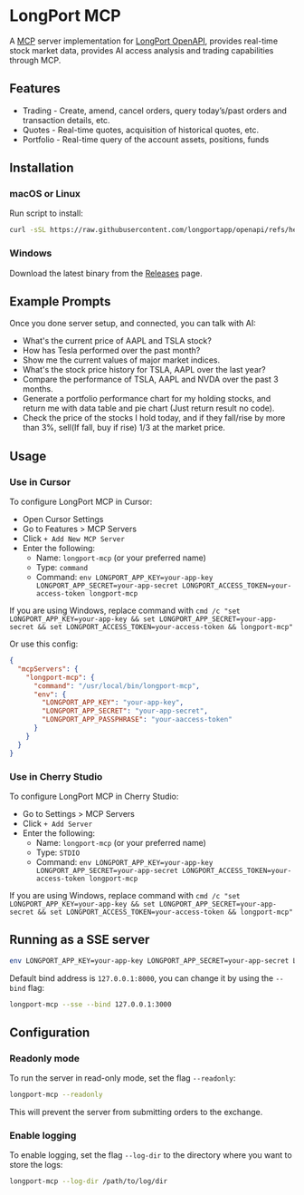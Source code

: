 # LongPort MCP

A [MCP](https://modelcontextprotocol.io/introduction) server implementation for [LongPort OpenAPI](https://open.longportapp.com), provides real-time stock market data, provides AI access analysis and trading capabilities through MCP.

## Features

- Trading - Create, amend, cancel orders, query today’s/past orders and transaction details, etc.
- Quotes - Real-time quotes, acquisition of historical quotes, etc.
- Portfolio - Real-time query of the account assets, positions, funds

## Installation

### macOS or Linux

Run script to install:

```bash
curl -sSL https://raw.githubusercontent.com/longportapp/openapi/refs/heads/main/mcp/install | bash
```

### Windows

Download the latest binary from the [Releases](https://github.com/longportapp/openapi/releases/tag/longport-mcp-0.1.0) page.

## Example Prompts

Once you done server setup, and connected, you can talk with AI:

- What's the current price of AAPL and TSLA stock?
- How has Tesla performed over the past month?
- Show me the current values of major market indices.
- What's the stock price history for TSLA, AAPL over the last year?
- Compare the performance of TSLA, AAPL and NVDA over the past 3 months.
- Generate a portfolio performance chart for my holding stocks, and return me with data table and pie chart (Just return result no code).
- Check the price of the stocks I hold today, and if they fall/rise by more than 3%, sell(If fall, buy if rise) 1/3 at the market price.

## Usage

### Use in Cursor

To configure LongPort MCP in Cursor:

- Open Cursor Settings
- Go to Features > MCP Servers
- Click `+ Add New MCP Server`
- Enter the following:
  - Name: `longport-mcp` (or your preferred name)
  - Type: `command`
  - Command: `env LONGPORT_APP_KEY=your-app-key LONGPORT_APP_SECRET=your-app-secret LONGPORT_ACCESS_TOKEN=your-access-token longport-mcp`

If you are using Windows, replace command with `cmd /c "set LONGPORT_APP_KEY=your-app-key && set LONGPORT_APP_SECRET=your-app-secret && set LONGPORT_ACCESS_TOKEN=your-access-token && longport-mcp"`

Or use this config:

```json
{
  "mcpServers": {
    "longport-mcp": {
      "command": "/usr/local/bin/longport-mcp",
      "env": {
        "LONGPORT_APP_KEY": "your-app-key",
        "LONGPORT_APP_SECRET": "your-app-secret",
        "LONGPORT_APP_PASSPHRASE": "your-aaccess-token"
      }
    }
  }
}
```

### Use in Cherry Studio

To configure LongPort MCP in Cherry Studio:

- Go to Settings > MCP Servers
- Click `+ Add Server`
- Enter the following:
  - Name: `longport-mcp` (or your preferred name)
  - Type: `STDIO`
  - Command: `env LONGPORT_APP_KEY=your-app-key LONGPORT_APP_SECRET=your-app-secret LONGPORT_ACCESS_TOKEN=your-access-token longport-mcp`

If you are using Windows, replace command with `cmd /c "set LONGPORT_APP_KEY=your-app-key && set LONGPORT_APP_SECRET=your-app-secret && set LONGPORT_ACCESS_TOKEN=your-access-token && longport-mcp"`

## Running as a SSE server

```bash
env LONGPORT_APP_KEY=your-app-key LONGPORT_APP_SECRET=your-app-secret LONGPORT_ACCESS_TOKEN=your-access-token longport-mcp --sse
```

Default bind address is `127.0.0.1:8000`, you can change it by using the `--bind` flag:

```bash
longport-mcp --sse --bind 127.0.0.1:3000
```

## Configuration

### Readonly mode

To run the server in read-only mode, set the flag `--readonly`:

```bash
longport-mcp --readonly
```

This will prevent the server from submitting orders to the exchange.

### Enable logging

To enable logging, set the flag `--log-dir` to the directory where you want to store the logs:

```bash
longport-mcp --log-dir /path/to/log/dir
```
